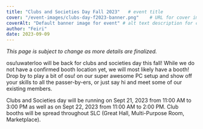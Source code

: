 ```yaml
---
title: "Clubs and Societies Day Fall 2023"   # event title
cover: "/event-images/clubs-day-f2023-banner.png"    # URL for cover image -- for best results, use a 21:9 image
coverAlt: "Default banner image for event" # alt text description for cover image
author: "Feiri"
date: 2023-09-09
---
```


*This page is subject to change as more details are finalized.*

osu!uwaterloo will be back for clubs and societies day this fall! While we do not have a confirmed booth location yet, we will most likely have a booth! Drop by to play a bit of osu! on our super awesome PC setup and show off your skills to all the passer-by-ers, or just say hi and meet some of our existing members.

Clubs and Societies day will be running on Sept 21, 2023 from 11:00 AM to 3:00 PM as well as on Sept 22, 2023 from 11:00 AM to 2:00 PM. Club booths will be spread throughout SLC (Great Hall, Multi-Purpose Room, Marketplace).
